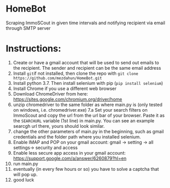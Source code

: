 # HomeBot
Scraping ImmoSCout in given time intervals and notifying recipient via email through SMTP server

# Instructions:
 1.  Create or have a gmail account that will be used to send out emails to the recipient. The sender and recipient can be the same email address
 2.  Install `git`if not installed, then clone the repo with `git clone https://github.com/mezdahun/HomeBot.git`
 3.  Install python 3.7. Then install selenium with pip (`pip install selenium`)
 4.  Install Chrome if you use a different web browser
 5.  Download ChromeDriver from here: https://sites.google.com/chromium.org/driver/home
 6.  unzip chromedriver to the same folder as where main.py is (only tested on windows, i.e. chromedriver.exe)
 7.a Set your search filters on ImmoScout and copy the url from the url bar of your browser. Paste it as the `SEARCHURL` variable (1st line) in main.py. You can see an example searcgh url there, yours should look similar.
 7.  change the other parameters of main.py in the beginning, such as gmail credentials and the folder path where you  installed selenium.
 8.  Enable IMAP and POP on your gmail account: gmail -> setting -> all settings-> security and access
 9.  Enable less secure app access in your gmail account: https://support.google.com/a/answer/6260879?hl=en
 10.  run main.py
 11.  eventually (in every few hours or so) you have to solve a captcha that will pop up.
 12.  good luck
